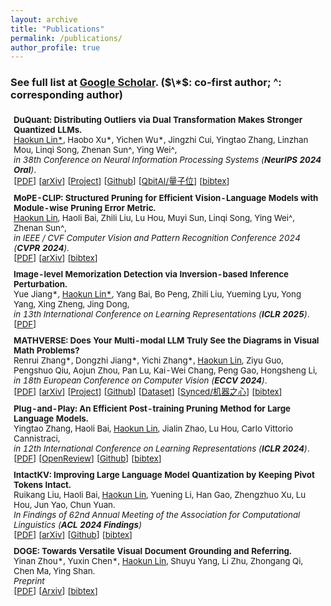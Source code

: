 ```yaml
---
layout: archive
title: "Publications"
permalink: /publications/
author_profile: true
---
```


<!-- {% if author.googlescholar %}
  You can also find my articles on <u><a href="{{author.googlescholar}}">my Google Scholar profile</a>.</u>
{% endif %}

{% include base_path %}

{% for post in site.publications reversed %}
  {% include archive-single.html %}
{% endfor %} -->

### See full list at [Google Scholar](https://scholar.google.com/citations?user=7DnpUlIAAAAJ). ($\*$: co-first author;  ^: corresponding author)

<table style="width:100%;border:None;border-spacing:0px;border-collapse:separate;margin-right:0;margin-left:0;font-size:0.95em;">
  <tr>
    <td style="padding:5px;width:70%;vertical-align:middle;border-right:none;border-bottom:none;">
      <b>DuQuant: Distributing Outliers via Dual Transformation Makes Stronger Quantized LLMs.</b> 
      <br>
      <u>Haokun Lin*</u>, Haobo Xu*, Yichen Wu*, Jingzhi Cui, Yingtao Zhang, Linzhan Mou, Linqi Song, Zhenan Sun^, Ying Wei^,
      <br>
      <i>in 38th Conference on Neural Information Processing Systems (<b>NeurIPS 2024 Oral</b>)</i>. 
      <br>
      [<a href="https://arxiv.org/pdf/2406.01721">PDF</a>]
      [<a href="https://arxiv.org/abs/2406.01721">arXiv</a>]
      [<a href="https://duquant.github.io/">Project</a>]
      [<a href="https://github.com/Hsu1023/DuQuant">Github</a>]
      [<a href="https://mp.weixin.qq.com/s/lM4HeylIivW8c2o5f6J8wg">QbitAI/量子位</a>] 
      [<a href="https://scholar.googleusercontent.com/scholar.bib?q=info:8iXSD-jJ40cJ:scholar.google.com/&output=citation&scisdr=ClG9GyJpEN-gr-AVBmU:AFWwaeYAAAAAZ1gTHmVTCuwIqDAUyZbuC7QEvnc&scisig=AFWwaeYAAAAAZ1gTHiEDO9ff6IZDdW8xXIXGci8&scisf=4&ct=citation&cd=-1&hl=zh-CN">bibtex</a>]
    </td>
    <!-- <td style="padding:10px;width:30%;vertical-align:middle;border-right:none;border-bottom:none;">
      <a href="/images/.png">
      <img src='/images/.png' width="300">
      </a>
    </td> -->
  </tr>

  <tr>
    <td style="padding:5px;width:70%;vertical-align:middle;border-right:none;border-bottom:none;">
      <b>MoPE-CLIP: Structured Pruning for Efficient Vision-Language Models with Module-wise Pruning Error Metric.</b>
      <br>
      <u>Haokun Lin</u>, Haoli Bai, Zhili Liu, Lu Hou, Muyi Sun, Linqi Song, Ying Wei^, Zhenan Sun^,
      <br>
      <i>in IEEE / CVF Computer Vision and Pattern Recognition Conference 2024 (<b>CVPR 2024</b>).</i>
      <br>
      [<a href="https://arxiv.org/pdf/2403.07839">PDF</a>]
      [<a href="https://arxiv.org/abs/2403.07839">arXiv</a>] 
      [<a href="https://scholar.googleusercontent.com/scholar.bib?q=info:fHzPozkRlIAJ:scholar.google.com/&output=citation&scisdr=ClG9GyJpEN-gr-AVpi8:AFWwaeYAAAAAZ1gTvi-bdGJkWBWusiXZzPn8hdY&scisig=AFWwaeYAAAAAZ1gTvlueIx_dh4dw2kkRe_TdET0&scisf=4&ct=citation&cd=-1&hl=zh-CN">bibtex</a>]
    </td>
    <!-- <td style="padding:10px;width:30%;vertical-align:middle;border-right:none;border-bottom:none;">
      <a href="/images/.png">
      <img src='/images/.png' width="300">
      </a>
    </td> -->
  </tr>

  <tr>
    <td style="padding:5px;width:70%;vertical-align:middle;border-right:none;border-bottom:none;">
      <b>Image-level Memorization Detection via Inversion-based Inference Perturbation.</b> 
      <br>
      Yue Jiang*, <u>Haokun Lin*</u>, Yang Bai, Bo Peng, Zhili Liu, Yueming Lyu, Yong Yang, Xing Zheng, Jing Dong,
      <br>
      <i>in 13th International Conference on Learning Representations (<b>ICLR 2025</b>)</i>. 
      <br>
      [<a href="https://openreview.net/pdf?id=vwOq7twk7L">PDF</a>]
    </td>
    <!-- <td style="padding:10px;width:30%;vertical-align:middle;border-right:none;border-bottom:none;">
      <a href="/images/.png">
      <img src='/images/.png' width="300">
      </a>
    </td> -->
  </tr>

  <tr>
    <td style="padding:5px;width:70%;vertical-align:middle;border-right:none;border-bottom:none;">
      <b>MATHVERSE: Does Your Multi-modal LLM Truly See the Diagrams in Visual Math Problems?</b> 
      <br>
      Renrui Zhang*, Dongzhi Jiang*, Yichi Zhang*, <u>Haokun Lin</u>, Ziyu Guo, Pengshuo Qiu, Aojun Zhou, Pan Lu, Kai-Wei Chang, Peng Gao, Hongsheng Li,
      <br>
      <i>in 18th European Conference on Computer Vision (<b>ECCV 2024</b>)</i>. 
      <br>
      [<a href="https://arxiv.org/pdf/2403.14624">PDF</a>]
      [<a href="https://arxiv.org/abs/2403.14624">arXiv</a>]
      [<a href="https://mathverse-cuhk.github.io/">Project</a>]
      [<a href="https://github.com/ZrrSkywalker/MathVerse">Github</a>]
      [<a href="https://huggingface.co/datasets/AI4Math/MathVerse">Dataset</a>]
      [<a href="https://mp.weixin.qq.com/s/gEcCi92PdMMCItFII84lcw">Synced/机器之心</a>] 
      [<a href="https://scholar.googleusercontent.com/scholar.bib?q=info:OkR9s_hreeMJ:scholar.google.com/&output=citation&scisdr=ClG9GyJpEN-gr-AVxTA:AFWwaeYAAAAAZ1gT3TB5Rx3rjLOCG1M3IQaZaXI&scisig=AFWwaeYAAAAAZ1gT3ZncbIhCuf6Goq6jEIx7DwY&scisf=4&ct=citation&cd=-1&hl=zh-CN">bibtex</a>]
    </td>
    <!-- <td style="padding:10px;width:30%;vertical-align:middle;border-right:none;border-bottom:none;">
      <a href="/images/.png">
      <img src='/images/.png' width="300">
      </a>
    </td> -->
  </tr>

  <tr>
    <td style="padding:5px;width:70%;vertical-align:middle;border-right:none;border-bottom:none;">
      <b>Plug-and-Play: An Efficient Post-training Pruning Method for Large Language Models.</b> 
      <br>
      Yingtao Zhang, Haoli Bai, <u>Haokun Lin</u>, Jialin Zhao, Lu Hou, Carlo Vittorio Cannistraci,
      <br>
      <i>in 12th International Conference on Learning Representations (<b>ICLR 2024</b>)</i>. 
      <br>
      [<a href="https://openreview.net/pdf?id=Tr0lPx9woF">PDF</a>]
      [<a href="https://openreview.net/forum?id=Tr0lPx9woF">OpenReview</a>]
      [<a href="https://github.com/biomedical-cybernetics/Relative-importance-and-activation-pruning">Github</a>]
      [<a href="https://scholar.googleusercontent.com/scholar.bib?q=info:fHzPozkRlIAJ:scholar.google.com/&output=citation&scisdr=ClEMlJ8uEN-gr-8ZDsA:AFWwaeYAAAAAZ1cfFsDxbv2lWSdT7ux5BgenMfg&scisig=AFWwaeYAAAAAZ1cfFkreqZoyf_H-Wdjij5IqlDs&scisf=4&ct=citation">bibtex</a>]
    </td>
    <!-- <td style="padding:10px;width:30%;vertical-align:middle;border-right:none;border-bottom:none;">
      <a href="/images/.png">
      <img src='/images/.png' width="300">
      </a>
    </td> -->
  </tr>

  <tr>
    <td style="padding:5px;width:70%;vertical-align:middle;border-right:none;border-bottom:none;">
      <b>IntactKV: Improving Large Language Model Quantization by Keeping Pivot Tokens Intact.</b>
      <br>
      Ruikang Liu, Haoli Bai, <u>Haokun Lin</u>, Yuening Li, Han Gao, Zhengzhuo Xu, Lu Hou, Jun Yao, Chun Yuan.
      <br>
      <i>In Findings of 62nd Annual Meeting of the Association for Computational Linguistics (<b>ACL 2024 Findings</b>)</i>
      <br>
      [<a href="https://arxiv.org/pdf/2403.01241">PDF</a>]
      [<a href="https://arxiv.org/abs/2403.01241">arXiv</a>]
      [<a href="https://github.com/ruikangliu/IntactKV">Github</a>]
      [<a href="https://scholar.googleusercontent.com/scholar.bib?q=info:OkR9s_hreeMJ:scholar.google.com/&output=citation&scisdr=ClEMlJ8uEN-gr-8leYM:AFWwaeYAAAAAZ1cjYYOSP-igyi2-GTuK8YFcub8&scisig=AFWwaeYAAAAAZ1cjYV62YEauwRVwf9Y5Guz4OIw&scisf=4&ct=citation">bibtex</a>]
    </td>
    <!-- <td style="padding:10px;width:30%;vertical-align:middle;border-right:none;border-bottom:none;">
      <a href="/images/.png">
      <img src='/images/.png' width="300">
      </a>
    </td> -->
  </tr>

  <tr>
    <td style="padding:5px;width:70%;vertical-align:middle;border-right:none;border-bottom:none;">
      <b>DOGE: Towards Versatile Visual Document Grounding and Referring.</b>
      <br>
      Yinan Zhou*, Yuxin Chen*, <u>Haokun Lin</u>, Shuyu Yang, Li Zhu, Zhongang Qi, Chen Ma, Ying Shan.
      <br>
      <i>Preprint</i>
      <br>
      [<a href="https://arxiv.org/pdf/2411.17125">PDF</a>]
      [<a href="https://arxiv.org/abs/2411.17125">Arxiv</a>]
      [<a href="https://scholar.googleusercontent.com/scholar.bib?q=info:DjTyjQjmnM0J:scholar.google.com/&output=citation&scisdr=ClG9GyJpEN-gr-AV45s:AFWwaeYAAAAAZ1gT-5twrDqdtdLcEyZuvklEV1M&scisig=AFWwaeYAAAAAZ1gT-5qadQ-yOpKXQKb2Rl7XGdo&scisf=4&ct=citation&cd=-1&hl=zh-CN">bibtex</a>]
    </td>
    <!-- <td style="padding:10px;width:30%;vertical-align:middle;border-right:none;border-bottom:none;">
      <a href="/images/.png">
      <img src='/images/.png' width="300">
      </a>
    </td> -->
  </tr>
</table>